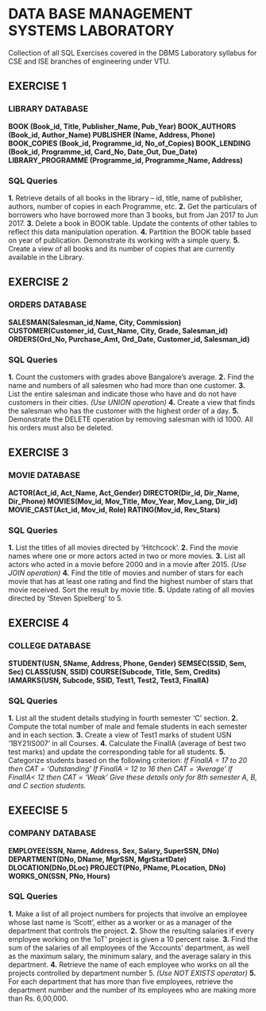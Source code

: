 # DATA BASE MANAGEMENT SYSTEMS LABORATORY
Collection of all SQL Exercises covered in the DBMS Laboratory syllabus for CSE and ISE branches of engineering under VTU.

## EXERCISE 1
### LIBRARY DATABASE
**BOOK (Book_id, Title, Publisher_Name, Pub_Year)
BOOK_AUTHORS (Book_id, Author_Name)
PUBLISHER (Name, Address, Phone)
BOOK_COPIES (Book_id, Programme_id, No_of_Copies)
BOOK_LENDING (Book_id, Programme_id, Card_No, Date_Out, Due_Date)
LIBRARY_PROGRAMME (Programme_id, Programme_Name, Address)**

### SQL Queries
**1.** Retrieve details of all books in the library – id, title, name of publisher, authors, number of copies in each Programme, etc.
**2.** Get the particulars of borrowers who have borrowed more than 3 books, but from Jan 2017 to Jun 2017.
**3.** Delete a book in BOOK table. Update the contents of other tables to reflect this data manipulation operation.
**4.** Partition the BOOK table based on year of publication. Demonstrate its working with a simple query.
**5.** Create a view of all books and its number of copies that are currently available in the Library.

## EXERCISE 2
### ORDERS DATABASE
**SALESMAN(Salesman_id,Name, City, Commission)
CUSTOMER(Customer_id, Cust_Name, City, Grade, Salesman_id)
ORDERS(Ord_No, Purchase_Amt, Ord_Date, Customer_id, Salesman_id)**

### SQL Queries
**1.** Count the customers with grades above Bangalore’s average.
**2.** Find the name and numbers of all salesmen who had more than one customer.
**3.** List the entire salesman and indicate those who have and do not have customers in their cities. *(Use UNION operation)*
**4.** Create a view that finds the salesman who has the customer with the highest order of a day.
**5.** Demonstrate the DELETE operation by removing salesman with id 1000. All his orders must also be deleted.

## EXERCISE 3
### MOVIE DATABASE
**ACTOR(Act_id, Act_Name, Act_Gender)
DIRECTOR(Dir_id, Dir_Name, Dir_Phone)
MOVIES(Mov_id, Mov_Title, Mov_Year, Mov_Lang, Dir_id)
MOVIE_CAST(Act_id, Mov_id, Role)
RATING(Mov_id, Rev_Stars)**

### SQL Queries
**1.** List the titles of all movies directed by ‘Hitchcock’.
**2.** Find the movie names where one or more actors acted in two or more movies.
**3.** List all actors who acted in a movie before 2000 and in a movie after 2015. *(Use JOIN operation)*
**4.** Find the title of movies and number of stars for each movie that has at least one rating and find the highest number of stars that movie received. Sort the result by movie title.
**5.** Update rating of all movies directed by ‘Steven Spielberg’ to 5.

## EXERCISE 4
### COLLEGE DATABASE
**STUDENT(USN, SName, Address, Phone, Gender)
SEMSEC(SSID, Sem, Sec)
CLASS(USN, SSID)
COURSE(Subcode, Title, Sem, Credits)
IAMARKS(USN, Subcode, SSID, Test1, Test2, Test3, FinalIA)**

### SQL Queries
**1.** List all the student details studying in fourth semester ‘C’ section.
**2.** Compute the total number of male and female students in each semester and in each section.
**3.** Create a view of Test1 marks of student USN ‘1BY21IS007’ in all Courses.
**4.** Calculate the FinalIA (average of best two test marks) and update the corresponding table for all students.
**5.** Categorize students based on the following criterion:
_If FinalIA = 17 to 20 then CAT = ‘Outstanding’
If FinalIA = 12 to 16 then CAT = ‘Average’
If FinalIA< 12 then CAT = ‘Weak’
Give these details only for 8th semester A, B, and C section students._

## EXEECISE 5
### COMPANY DATABASE
**EMPLOYEE(SSN, Name, Address, Sex, Salary, SuperSSN, DNo)
DEPARTMENT(DNo, DName, MgrSSN, MgrStartDate)
DLOCATION(DNo,DLoc)
PROJECT(PNo, PName, PLocation, DNo)
WORKS_ON(SSN, PNo, Hours)**

### SQL Queries
**1.** Make a list of all project numbers for projects that involve an employee whose last name is ‘Scott’, either as a worker or as a manager of the department that controls the project.
**2.** Show the resulting salaries if every employee working on the ‘IoT’ project is given a 10 percent raise.
**3.** Find the sum of the salaries of all employees of the ‘Accounts’ department, as well as the maximum salary, the minimum salary, and the average salary in this department.
**4.** Retrieve the name of each employee who works on all the projects controlled by department number 5. _(Use NOT EXISTS operator)_
**5.** For each department that has more than five employees, retrieve the department number and the number of its employees who are making more than Rs. 6,00,000.

